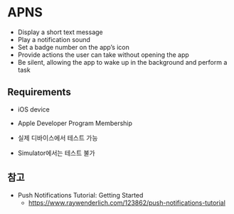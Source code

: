 # APNS
* Display a short text message
* Play a notification sound
* Set a badge number on the app’s icon
* Provide actions the user can take without opening the app
* Be silent, allowing the app to wake up in the background and perform a task

## Requirements
* iOS device
* Apple Developer Program Membership

* 실제 디바이스에서 테스트 가능
* Simulator에서는 테스트 불가



## 참고
* Push Notifications Tutorial: Getting Started
  * https://www.raywenderlich.com/123862/push-notifications-tutorial